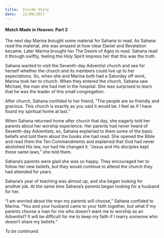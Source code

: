 ```yaml
---
title:  Inside Story
date:   22/09/2017
---
```


#### Match Made in Heaven: Part 2

The next day Marina brought some material for Sahana to read. As Sahana read the material, she was amazed at how clear Daniel and Revelation became. Later Marina brought her The Desire of Ages to read. Sahana read it through swiftly, feeling the Holy Spirit impress her that this was the truth.

Sahana wanted to visit the Seventh-day Adventist church and see for herself whether the church and its members could live up to her expectations. So, when she and Marina both had a Saturday off work, Marina took her to church. When they entered the church, Sahana saw Michael, the man she had met in the hospital. She was surprised to learn that he was the leader of this small congregation.

After church, Sahana confided to her friend, “The people are so friendly and gracious. This church is exactly as you said it would be. I feel as if I have found my spiritual home at last.”

When Sahana returned home after church that day, she eagerly told her parents about her worship experience. Her parents had never heard of Seventh-day Adventists; so, Sahana explained to them some of the basic beliefs and told them about the books she had read. She opened the Bible and read them the Ten Commandments and explained that God had never abolished His law, nor had He changed it. “Jesus and His disciples kept these same laws,” she told them.

Sahana’s parents were glad she was so happy. They encouraged her to follow her new beliefs, but they would continue to attend the church they had attended for years.

Sahana’s year of teaching was almost up, and she began looking for another job. At the same time Sahana’s parents began looking for a husband for her.

“I am worried about the man my parents will choose,” Sahana confided to Marina. “You and your husband came to your faith together, but what if my parents choose a man for me who doesn’t want me to worship as an Adventist? It will be difficult for me to keep my faith if I marry someone who doesn’t share my beliefs.”

_To be continued._